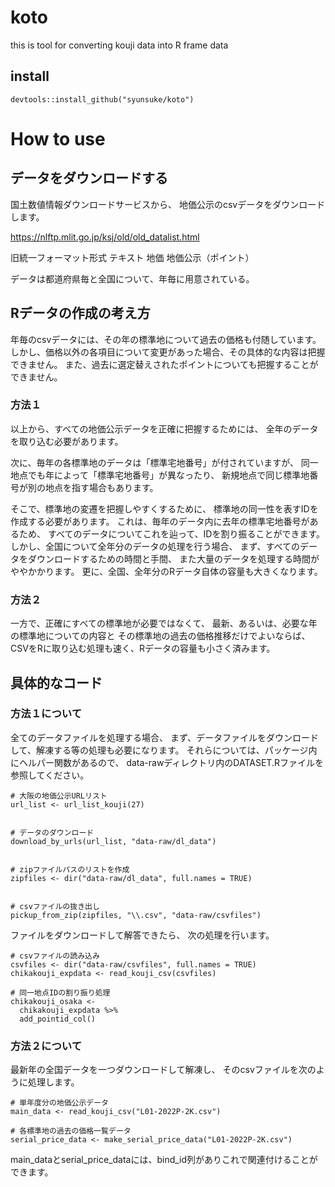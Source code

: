 # koto
this is tool for converting kouji data into R frame data

## install

```{r}
devtools::install_github("syunsuke/koto")
```

# How to use

## データをダウンロードする

国土数値情報ダウンロードサービスから、
地価公示のcsvデータをダウンロードします。

https://nlftp.mlit.go.jp/ksj/old/old_datalist.html

旧統一フォーマット形式
テキスト
地価
地価公示（ポイント）

データは都道府県毎と全国について、年毎に用意されている。

## Rデータの作成の考え方

年毎のcsvデータには、その年の標準地について過去の価格も付随しています。
しかし、価格以外の各項目について変更があった場合、その具体的な内容は把握できません。
また、過去に選定替えされたポイントについても把握することができません。

### 方法１

以上から、すべての地価公示データを正確に把握するためには、
全年のデータを取り込む必要があります。

次に、毎年の各標準地のデータは「標準宅地番号」が付されていますが、
同一地点でも年によって「標準宅地番号」が異なったり、
新規地点で同じ標準地番号が別の地点を指す場合もあります。

そこで、標準地の変遷を把握しやすくするために、
標準地の同一性を表すIDを作成する必要があります。
これは、毎年のデータ内に去年の標準宅地番号があるため、
すべてのデータについてこれを辿って、IDを割り振ることができます。
しかし、全国について全年分のデータの処理を行う場合、
まず、すべてのデータをダウンロードするための時間と手間、
また大量のデータを処理する時間がややかかります。
更に、全国、全年分のRデータ自体の容量も大きくなります。




### 方法２

一方で、正確にすべての標準地が必要ではなくて、
最新、あるいは、必要な年の標準地についての内容と
その標準地の過去の価格推移だけでよいならば、
CSVをRに取り込む処理も速く、Rデータの容量も小さく済みます。


## 具体的なコード

### 方法１について

全てのデータファイルを処理する場合、
まず、データファイルをダウンロードして、解凍する等の処理も必要になります。
それらについては、パッケージ内にヘルパー関数があるので、
data-rawディレクトリ内のDATASET.Rファイルを参照してください。


```{r}
# 大阪の地価公示URLリスト
url_list <- url_list_kouji(27)


# データのダウンロード
download_by_urls(url_list, "data-raw/dl_data")


# zipファイルパスのリストを作成
zipfiles <- dir("data-raw/dl_data", full.names = TRUE)


# csvファイルの抜き出し
pickup_from_zip(zipfiles, "\\.csv", "data-raw/csvfiles")

```

ファイルをダウンロードして解答できたら、
次の処理を行います。

```{r}
# csvファイルの読み込み
csvfiles <- dir("data-raw/csvfiles", full.names = TRUE)
chikakouji_expdata <- read_kouji_csv(csvfiles)

# 同一地点IDの割り振り処理
chikakouji_osaka <-
  chikakouji_expdata %>%
  add_pointid_col()
```

### 方法２について

最新年の全国データを一つダウンロードして解凍し、
そのcsvファイルを次のように処理します。

```{r}
# 単年度分の地価公示データ
main_data <- read_kouji_csv("L01-2022P-2K.csv")

# 各標準地の過去の価格一覧データ
serial_price_data <- make_serial_price_data("L01-2022P-2K.csv")
```

main_dataとserial_price_dataには、bind_id列がありこれで関連付けることができます。
